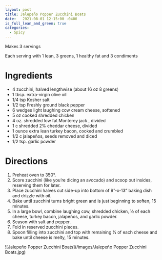 ```yaml
---
layout: post
title: Jalepeño Popper Zucchini Boats
date:   2021-08-01 12:15:00 -0400
is_full_lean_and_green: true
categories:
  - Spicy
---
```


Makes 3 servings

Each serving with 1 lean, 3 greens, 1 healthy fat and 3 condiments

# Ingredients
- 4 zucchini, halved lengthwise (about 16 oz 8 greens)
- 1 tbsp. extra-virgin olive oil
- 1/4 tsp Kosher salt
- 1/2 tsp Freshly ground black pepper
- 6 wedges light laughing cow cream cheese, softened
- 5 oz cooked shredded chicken
- 4 oz. shredded low fat Monterey jack , divided
- 1 c shredded 2% cheddar cheese, divided
- 1 ounce extra lean turkey bacon, cooked and crumbled
- 1/2 c jalapeños, seeds removed and diced
- 1/2 tsp. garlic powder

# Directions
1. Preheat oven to 350°.
2. Score zucchini (like you’re dicing an avocado) and scoop out insides, reserving them for later. 
3. Place zucchini halves cut side-up into bottom of 9”-x-13” baking dish and drizzle with oil. 
4. Bake until zucchini turns bright green and is just beginning to soften, 15 minutes.
5. In a large bowl, combine laughing cow, shredded chicken, ½ of each cheese, turkey bacon, jalapeños, and garlic powder. 
6. Season with salt and pepper.
7. Fold in reserved zucchini pieces.
8. Spoon filling into zucchini and top with remaining ½ of each cheese and bake until cheese is melty, 15 minutes.

![Jalepeño Popper Zucchini Boats](/images/Jalepeño Popper Zucchini Boats.jpg)
